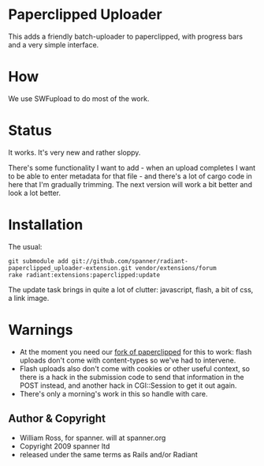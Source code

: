 # Paperclipped Uploader

This adds a friendly batch-uploader to paperclipped, with progress bars and a very simple interface. 

# How

We use SWFupload to do most of the work.

# Status

It works. It's very new and rather sloppy.

There's some functionality I want to add - when an upload completes I want to be able to enter metadata for that file - and there's a lot of cargo code in here that I'm gradually trimming. The next version will work a bit better and look a lot better.

# Installation

The usual:

	git submodule add git://github.com/spanner/radiant-paperclipped_uploader-extension.git vendor/extensions/forum
	rake radiant:extensions:paperclipped:update

The update task brings in quite a lot of clutter: javascript, flash, a bit of css, a link image.

# Warnings

* At the moment you need our [fork of paperclipped](https://github.com/spanner/paperclipped) for this to work: flash uploads don't come with content-types so we've had to intervene.
* Flash uploads also don't come with cookies or other useful context, so there is a hack in the submission code to send that information in the POST instead, and another hack in CGI::Session to get it out again.
* There's only a morning's work in this so handle with care.


## Author & Copyright

* William Ross, for spanner. will at spanner.org
* Copyright 2009 spanner ltd
* released under the same terms as Rails and/or Radiant